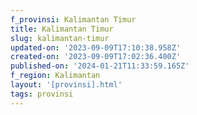 ```yaml
---
f_provinsi: Kalimantan Timur
title: Kalimantan Timur
slug: kalimantan-timur
updated-on: '2023-09-09T17:10:38.958Z'
created-on: '2023-09-09T17:02:36.400Z'
published-on: '2024-01-21T11:33:59.165Z'
f_region: Kalimantan
layout: '[provinsi].html'
tags: provinsi
---
```



